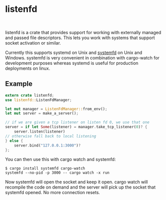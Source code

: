 # listenfd

<a href="https://travis-ci.com/mitsuhiko/rust-listenfd"><img src="https://travis-ci.com/mitsuhiko/rust-listenfd.svg?branch=master" alt=""></a>
<a href="https://crates.io/crates/listenfd"><img src="https://img.shields.io/crates/v/listenfd.svg" alt=""></a>

listenfd is a crate that provides support for working with externally managed
and passed file descriptors. This lets you work with systems that support
socket activation or similar.

Currently this supports systemd on Unix and
[systemfd](https://github.com/mitsuhiko/systemfd) on Unix and Windows.
systemfd is very convenient in combination with cargo-watch for development
purposes whereas systemd is useful for production deployments on linux.

## Example

```rust
extern crate listenfd;
use listenfd::ListenFdManager;

let mut manager = ListenFdManager::from_env();
let mut server = make_a_server();

// if we are given a tcp listener on listen fd 0, we use that one
server = if let Some(listener) = manager.take_tcp_listener(0)? {
    server.listen(listener)
// otherwise fall back to local listening
} else {
    server.bind("127.0.0.1:3000")?
};
```

You can then use this with cargo watch and systemfd:

```
$ cargo install systemfd cargo-watch
systemfd --no-pid -p 3000 -- cargo watch -x run
```

Now systemfd will open the socket and keep it open. cargo watch will recompile
the code on demand and the server will pick up the socket that systemfd opened.
No more connection resets.
